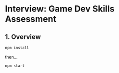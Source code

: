 # Interview: Game Dev Skills Assessment

## 1. Overview

```sh
npm install
```
then...

```sh
npm start
```
